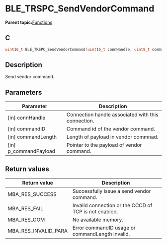 # BLE\_TRSPC\_SendVendorCommand

**Parent topic:**[Functions](GUID-867B4F56-BB72-4ABA-9615-955A27CDA38D.md)

## C

```c
uint16_t BLE_TRSPC_SendVendorCommand(uint16_t connHandle, uint8_t commandID, uint8_t commandLength, uint8_t *p_commandPayload);
```

## Description

Send vendor command.

## Parameters

|Parameter|Description|
|---------|-----------|
|\[in\] connHandle|Connection handle associated with this connection.|
|\[in\] commandID|Command id of the vendor command.|
|\[in\] commandLength|Length of payload in vendor commnad.|
|\[in\] p\_commandPayload|Pointer to the payload of vendor command.|

## Return values

|Return value|Description|
|------------|-----------|
|MBA\_RES\_SUCCESS|Successfully issue a send vendor command.|
|MBA\_RES\_FAIL|Invalid connection or the CCCD of TCP is not enabled.|
|MBA\_RES\_OOM|No available memory.|
|MBA\_RES\_INVALID\_PARA|Error commandID usage or commandLength invalid.|

